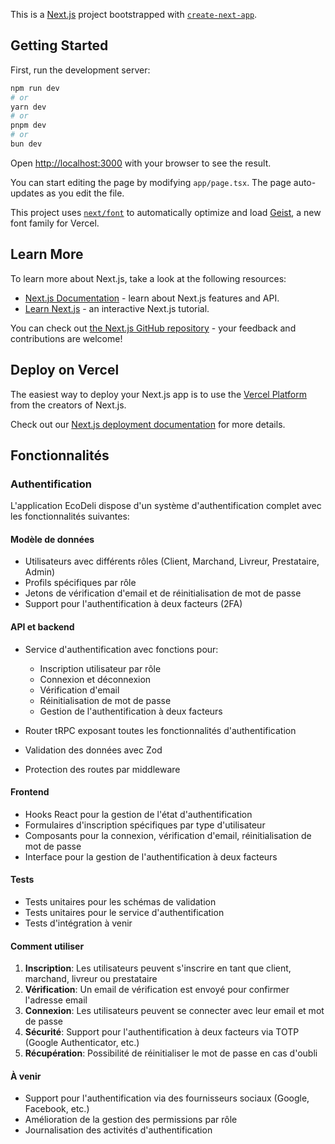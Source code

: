This is a [Next.js](https://nextjs.org) project bootstrapped with [`create-next-app`](https://nextjs.org/docs/app/api-reference/cli/create-next-app).

## Getting Started

First, run the development server:

```bash
npm run dev
# or
yarn dev
# or
pnpm dev
# or
bun dev
```

Open [http://localhost:3000](http://localhost:3000) with your browser to see the result.

You can start editing the page by modifying `app/page.tsx`. The page auto-updates as you edit the file.

This project uses [`next/font`](https://nextjs.org/docs/app/building-your-application/optimizing/fonts) to automatically optimize and load [Geist](https://vercel.com/font), a new font family for Vercel.

## Learn More

To learn more about Next.js, take a look at the following resources:

- [Next.js Documentation](https://nextjs.org/docs) - learn about Next.js features and API.
- [Learn Next.js](https://nextjs.org/learn) - an interactive Next.js tutorial.

You can check out [the Next.js GitHub repository](https://github.com/vercel/next.js) - your feedback and contributions are welcome!

## Deploy on Vercel

The easiest way to deploy your Next.js app is to use the [Vercel Platform](https://vercel.com/new?utm_medium=default-template&filter=next.js&utm_source=create-next-app&utm_campaign=create-next-app-readme) from the creators of Next.js.

Check out our [Next.js deployment documentation](https://nextjs.org/docs/app/building-your-application/deploying) for more details.

## Fonctionnalités

### Authentification

L'application EcoDeli dispose d'un système d'authentification complet avec les fonctionnalités suivantes:

#### Modèle de données

- Utilisateurs avec différents rôles (Client, Marchand, Livreur, Prestataire, Admin)
- Profils spécifiques par rôle
- Jetons de vérification d'email et de réinitialisation de mot de passe
- Support pour l'authentification à deux facteurs (2FA)

#### API et backend

- Service d'authentification avec fonctions pour:

  - Inscription utilisateur par rôle
  - Connexion et déconnexion
  - Vérification d'email
  - Réinitialisation de mot de passe
  - Gestion de l'authentification à deux facteurs

- Router tRPC exposant toutes les fonctionnalités d'authentification
- Validation des données avec Zod
- Protection des routes par middleware

#### Frontend

- Hooks React pour la gestion de l'état d'authentification
- Formulaires d'inscription spécifiques par type d'utilisateur
- Composants pour la connexion, vérification d'email, réinitialisation de mot de passe
- Interface pour la gestion de l'authentification à deux facteurs

#### Tests

- Tests unitaires pour les schémas de validation
- Tests unitaires pour le service d'authentification
- Tests d'intégration à venir

#### Comment utiliser

1. **Inscription**: Les utilisateurs peuvent s'inscrire en tant que client, marchand, livreur ou prestataire
2. **Vérification**: Un email de vérification est envoyé pour confirmer l'adresse email
3. **Connexion**: Les utilisateurs peuvent se connecter avec leur email et mot de passe
4. **Sécurité**: Support pour l'authentification à deux facteurs via TOTP (Google Authenticator, etc.)
5. **Récupération**: Possibilité de réinitialiser le mot de passe en cas d'oubli

#### À venir

- Support pour l'authentification via des fournisseurs sociaux (Google, Facebook, etc.)
- Amélioration de la gestion des permissions par rôle
- Journalisation des activités d'authentification
